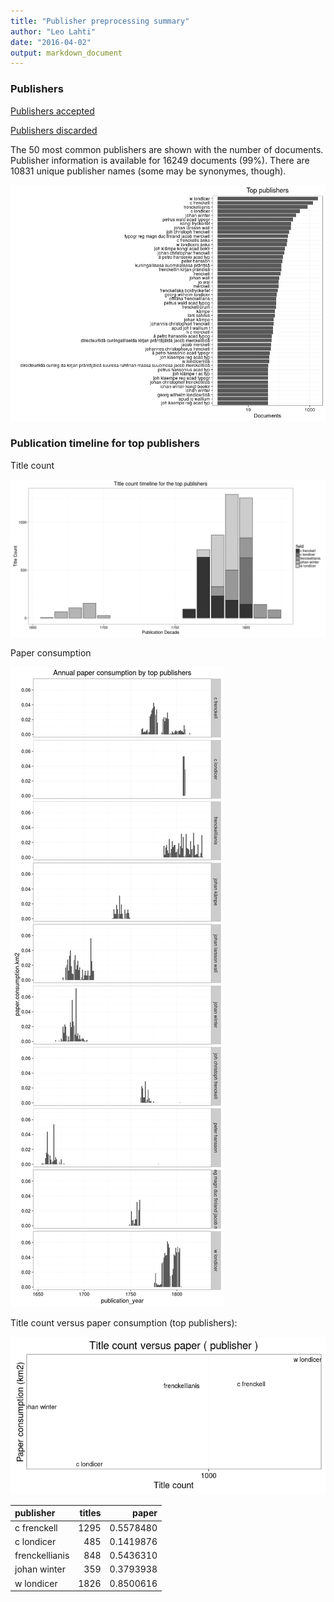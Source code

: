 ```yaml
---
title: "Publisher preprocessing summary"
author: "Leo Lahti"
date: "2016-04-02"
output: markdown_document
---
```



### Publishers

[Publishers accepted](output.tables/publisher_accepted.csv)

[Publishers discarded](output.tables/publisher_discarded.csv)



The 50 most common publishers are shown with the number of documents. Publisher information is available for 16249 documents (99%). There are 10831 unique publisher names (some may be synonymes, though).


![plot of chunk summarypublisher2](figure/summarypublisher2-1.png)

### Publication timeline for top publishers

Title count

![plot of chunk summaryTop10pubtimeline](figure/summaryTop10pubtimeline-1.png)

Paper consumption

![plot of chunk summaryTop10publisherstimelinepaper](figure/summaryTop10publisherstimelinepaper-1.png)



Title count versus paper consumption (top publishers):

![plot of chunk publishertitlespapers](figure/publishertitlespapers-1.png)

|publisher      | titles|     paper|
|:--------------|------:|---------:|
|c frenckell    |   1295| 0.5578480|
|c londicer     |    485| 0.1419876|
|frenckellianis |    848| 0.5436310|
|johan winter   |    359| 0.3793938|
|w londicer     |   1826| 0.8500616|
